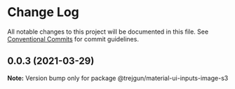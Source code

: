 # Change Log

All notable changes to this project will be documented in this file.
See [Conventional Commits](https://conventionalcommits.org) for commit guidelines.

## 0.0.3 (2021-03-29)

**Note:** Version bump only for package @trejgun/material-ui-inputs-image-s3
